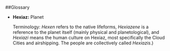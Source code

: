##Glossary

 - **Hexiaz:** Planet 

   Terminology: _Hexen_ refers to the native lifeforms, _Hexiazene_ is a reference to the planet itself (mainly physical and planetological), and _Hexiazi_ means the human culture on Hexiaz, most specifically the Cloud Cities and airshipping. The people are collectively called _Hexiazis_.) 
